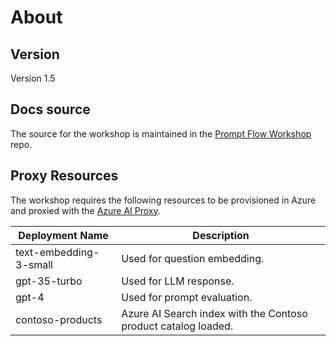 # About

## Version

Version 1.5

## Docs source

The source for the workshop is maintained in the [Prompt Flow Workshop](https://github.com/gloveboxes/prompt_flow_workshop) repo.

## Proxy Resources

The workshop requires the following resources to be provisioned in Azure and proxied with the [Azure AI Proxy](https://aka.ms/ai-proxy-docs).

| Deployment Name  | Description  |
|---|---|
| text-embedding-3-small  |  Used for question embedding.  |
| gpt-35-turbo  | Used for LLM response.   |
| gpt-4  | Used for prompt evaluation.  |
| contoso-products | Azure AI Search index  with the Contoso product catalog loaded. |
